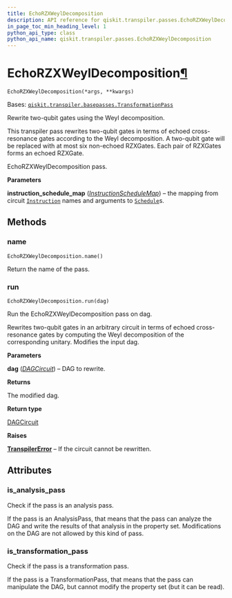 ```yaml
---
title: EchoRZXWeylDecomposition
description: API reference for qiskit.transpiler.passes.EchoRZXWeylDecomposition
in_page_toc_min_heading_level: 1
python_api_type: class
python_api_name: qiskit.transpiler.passes.EchoRZXWeylDecomposition
---
```


# EchoRZXWeylDecomposition[¶](#echorzxweyldecomposition "Permalink to this headline")

<span id="qiskit.transpiler.passes.EchoRZXWeylDecomposition" />

`EchoRZXWeylDecomposition(*args, **kwargs)`

Bases: [`qiskit.transpiler.basepasses.TransformationPass`](qiskit.transpiler.TransformationPass "qiskit.transpiler.basepasses.TransformationPass")

Rewrite two-qubit gates using the Weyl decomposition.

This transpiler pass rewrites two-qubit gates in terms of echoed cross-resonance gates according to the Weyl decomposition. A two-qubit gate will be replaced with at most six non-echoed RZXGates. Each pair of RZXGates forms an echoed RZXGate.

EchoRZXWeylDecomposition pass.

**Parameters**

**instruction\_schedule\_map** ([*InstructionScheduleMap*](qiskit.pulse.InstructionScheduleMap "qiskit.pulse.InstructionScheduleMap")) – the mapping from circuit [`Instruction`](qiskit.circuit.Instruction "qiskit.circuit.Instruction") names and arguments to [`Schedule`](qiskit.pulse.Schedule "qiskit.pulse.Schedule")s.

## Methods

### name

<span id="qiskit.transpiler.passes.EchoRZXWeylDecomposition.name" />

`EchoRZXWeylDecomposition.name()`

Return the name of the pass.

### run

<span id="qiskit.transpiler.passes.EchoRZXWeylDecomposition.run" />

`EchoRZXWeylDecomposition.run(dag)`

Run the EchoRZXWeylDecomposition pass on dag.

Rewrites two-qubit gates in an arbitrary circuit in terms of echoed cross-resonance gates by computing the Weyl decomposition of the corresponding unitary. Modifies the input dag.

**Parameters**

**dag** ([*DAGCircuit*](qiskit.dagcircuit.DAGCircuit "qiskit.dagcircuit.DAGCircuit")) – DAG to rewrite.

**Returns**

The modified dag.

**Return type**

[DAGCircuit](qiskit.dagcircuit.DAGCircuit "qiskit.dagcircuit.DAGCircuit")

**Raises**

[**TranspilerError**](qiskit.transpiler.TranspilerError "qiskit.transpiler.TranspilerError") – If the circuit cannot be rewritten.

## Attributes

<span id="qiskit.transpiler.passes.EchoRZXWeylDecomposition.is_analysis_pass" />

### is\_analysis\_pass

Check if the pass is an analysis pass.

If the pass is an AnalysisPass, that means that the pass can analyze the DAG and write the results of that analysis in the property set. Modifications on the DAG are not allowed by this kind of pass.

<span id="qiskit.transpiler.passes.EchoRZXWeylDecomposition.is_transformation_pass" />

### is\_transformation\_pass

Check if the pass is a transformation pass.

If the pass is a TransformationPass, that means that the pass can manipulate the DAG, but cannot modify the property set (but it can be read).

